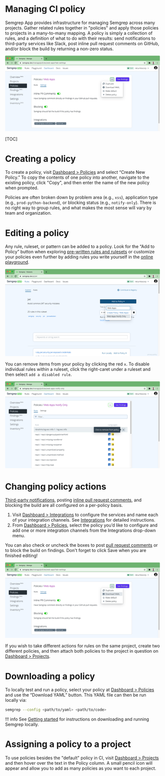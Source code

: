 # Managing CI policy

Semgrep App provides infrastructure for managing Semgrep across many projects. Gather related rules together in "policies" and apply those policies to projects in a many-to-many mapping. A policy is simply a collection of rules, and a definition of what to do with their results: send notifications to third-party services like Slack, post inline pull request comments on GitHub, and/or block the build by returning a non-zero status.

![Policy to notify when results are found but not block the CI build](img/policy-sample.png "Policy to notify when results are found but not block the CI build")

[TOC]

# Creating a policy

To create a policy, visit [Dashboard > Policies](https://semgrep.dev/manage/policy) and select “Create New Policy.” To copy the contents of one policy into another, navigate to the existing policy, click "Copy", and then enter the name of the new policy when prompted.

Policies are often broken down by problem area (e.g., `xss`), application type (e.g., `prod-python-backend`), or blocking status (e.g., `notify-only`). There is no right way to group rules, and what makes the most sense will vary by team and organization.

# Editing a policy

Any rule, ruleset, or pattern can be added to a policy. Look for the “Add to Policy” button when exploring [pre-written rules and rulesets](https://semgrep.dev/explore) or customize your policies even further by adding rules you write yourself in the [online playground](https://semgrep.live).

![A ruleset with an "Add to Policy" button visible](img/add-ruleset-to-policy.png "A ruleset showing 'Add to Policy'")

You can remove items from your policy by clicking the red `x`. To disable individual rules within a ruleset, click the right-caret under a ruleset and then select `add a disabled rule`.

![Policy with disabled rules showing](img/remove-from-policy.png "Disabling a rule within a ruleset")

# Changing policy actions

[Third-party notifications](integrations.md),
posting [inline pull request comments](integrations.md#pull-request-comments),
and blocking the build are all configured on a per-policy basis.

1. Visit [Dashboard > Integrations](https://semgrep.dev/manage/notifications) to configure the services and name each of your integration channels. See [Integrations](integrations.md) for detailed instructions.
2. From [Dashboard > Policies](https://semgrep.dev/manage/policy), select the policy you’d like to configure and add one or more integration channels from the Integrations drop-down menu.

You can also check or uncheck the boxes to post [pull request comments](integrations.md#pull-request-comments) or to block the build on findings. Don't forget to click Save when you are finished editing!

![Changing the integrations and actions of a policy](img/policy-actions.png "Changing the integrations and actions of a policy")

If you wish to take different actions for rules on the same project, create two different policies, and then attach both policies to the project in question on [Dashboard > Projects](https://semgrep.dev/manage/projects).

# Downloading a policy

To locally test and run a policy, select your policy at [Dashboard > Policies](https://semgrep.dev/manage/policy) and use the “Download YAML” button. This YAML file can then be run locally via:

```bash
semgrep --config <path/to/yaml> <path/to/code>
```

<!-- prettier-ignore-start -->
!!! info
    See [Getting started](getting-started.md) for instructions on downloading and running Semgrep locally.
<!-- prettier-ignore-end -->

# Assigning a policy to a project

To use policies besides the "default" policy in CI, visit [Dashboard > Projects](https://semgrep.dev/manage/projects) and then hover over the text in the Policy column. A small pencil icon will appear and allow you to add as many policies as you want to each project.
